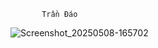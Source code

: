            Trần Đáo
![Screenshot_20250508-165702](https://github.com/user-attachments/assets/7eaa4306-c87d-41bb-96a1-47ac0ac69999)
